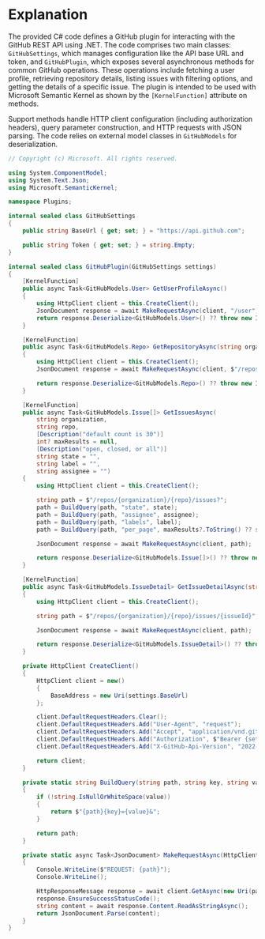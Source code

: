 # Explanation
The provided C# code defines a GitHub plugin for interacting with the GitHub REST API using .NET. The code comprises two main classes: `GitHubSettings`, which manages configuration like the API base URL and token, and `GitHubPlugin`, which exposes several asynchronous methods for common GitHub operations. These operations include fetching a user profile, retrieving repository details, listing issues with filtering options, and getting the details of a specific issue. The plugin is intended to be used with Microsoft Semantic Kernel as shown by the `[KernelFunction]` attribute on methods.

Support methods handle HTTP client configuration (including authorization headers), query parameter construction, and HTTP requests with JSON parsing. The code relies on external model classes in `GitHubModels` for deserialization.

```csharp
// Copyright (c) Microsoft. All rights reserved.

using System.ComponentModel;
using System.Text.Json;
using Microsoft.SemanticKernel;

namespace Plugins;

internal sealed class GitHubSettings
{
    public string BaseUrl { get; set; } = "https://api.github.com";

    public string Token { get; set; } = string.Empty;
}

internal sealed class GitHubPlugin(GitHubSettings settings)
{
    [KernelFunction]
    public async Task<GitHubModels.User> GetUserProfileAsync()
    {
        using HttpClient client = this.CreateClient();
        JsonDocument response = await MakeRequestAsync(client, "/user");
        return response.Deserialize<GitHubModels.User>() ?? throw new InvalidDataException($"Request failed: {nameof(GetUserProfileAsync)}");
    }

    [KernelFunction]
    public async Task<GitHubModels.Repo> GetRepositoryAsync(string organization, string repo)
    {
        using HttpClient client = this.CreateClient();
        JsonDocument response = await MakeRequestAsync(client, $"/repos/{organization}/{repo}");

        return response.Deserialize<GitHubModels.Repo>() ?? throw new InvalidDataException($"Request failed: {nameof(GetRepositoryAsync)}");
    }

    [KernelFunction]
    public async Task<GitHubModels.Issue[]> GetIssuesAsync(
        string organization,
        string repo,
        [Description("default count is 30")]
        int? maxResults = null,
        [Description("open, closed, or all")]
        string state = "",
        string label = "",
        string assignee = "")
    {
        using HttpClient client = this.CreateClient();

        string path = $"/repos/{organization}/{repo}/issues?";
        path = BuildQuery(path, "state", state);
        path = BuildQuery(path, "assignee", assignee);
        path = BuildQuery(path, "labels", label);
        path = BuildQuery(path, "per_page", maxResults?.ToString() ?? string.Empty);

        JsonDocument response = await MakeRequestAsync(client, path);

        return response.Deserialize<GitHubModels.Issue[]>() ?? throw new InvalidDataException($"Request failed: {nameof(GetIssuesAsync)}");
    }

    [KernelFunction]
    public async Task<GitHubModels.IssueDetail> GetIssueDetailAsync(string organization, string repo, int issueId)
    {
        using HttpClient client = this.CreateClient();

        string path = $"/repos/{organization}/{repo}/issues/{issueId}";

        JsonDocument response = await MakeRequestAsync(client, path);

        return response.Deserialize<GitHubModels.IssueDetail>() ?? throw new InvalidDataException($"Request failed: {nameof(GetIssueDetailAsync)}");
    }

    private HttpClient CreateClient()
    {
        HttpClient client = new()
        {
            BaseAddress = new Uri(settings.BaseUrl)
        };

        client.DefaultRequestHeaders.Clear();
        client.DefaultRequestHeaders.Add("User-Agent", "request");
        client.DefaultRequestHeaders.Add("Accept", "application/vnd.github+json");
        client.DefaultRequestHeaders.Add("Authorization", $"Bearer {settings.Token}");
        client.DefaultRequestHeaders.Add("X-GitHub-Api-Version", "2022-11-28");

        return client;
    }

    private static string BuildQuery(string path, string key, string value)
    {
        if (!string.IsNullOrWhiteSpace(value))
        {
            return $"{path}{key}={value}&";
        }

        return path;
    }

    private static async Task<JsonDocument> MakeRequestAsync(HttpClient client, string path)
    {
        Console.WriteLine($"REQUEST: {path}");
        Console.WriteLine();

        HttpResponseMessage response = await client.GetAsync(new Uri(path, UriKind.Relative));
        response.EnsureSuccessStatusCode();
        string content = await response.Content.ReadAsStringAsync();
        return JsonDocument.Parse(content);
    }
}
```